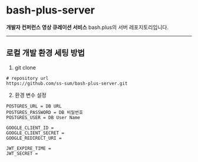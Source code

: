 # bash-plus-server

**개발자 컨퍼런스 영상 큐레이션 서비스** bash.plus의 서버 레포지토리입니다.

---
## 로컬 개발 환경 세팅 방법

1. git clone
```angular2html
# repository url
https://github.com/ss-sum/bash-plus-server.git
```
2. 환경 변수 설정
```angular2html
POSTGRES_URL = DB URL
POSTGRES_PASSWORD = DB 비밀번호
POSTGRES_USER = DB User Name

GOOGLE_CLIENT_ID = 
GOOGLE_CLIENT_SECRET = 
GOOGLE_REDIRECT_URI =

JWT_EXPIRE_TIME =
JWT_SECRET =
```
